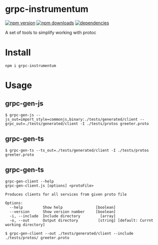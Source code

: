 # grpc-instrumentum

[![npm version](https://badge.fury.io/js/grpc-instrumentum.svg)](https://www.npmjs.com/package/grpc-instrumentum)
[![npm downloads](https://img.shields.io/npm/dt/grpc-instrumentum.svg)](https://www.npmjs.com/package/grpc-instrumentum)
[![dependencies](https://img.shields.io/david/litichevskiydv/grpc-instrumentum.svg)](https://www.npmjs.com/package/grpc-instrumentum)

A set of tools to simplify working with protoc

# Install

`npm i grpc-instrumentum`

# Usage

## grpc-gen-js

```
$ grpc-gen-js --js_out=import_style=commonjs,binary:./tests/generated/client --grpc_out=./tests/generated/client -I ./tests/protos greeter.proto
```

## grpc-gen-ts

```
$ grpc-gen-ts --ts_out=./tests/generated/client -I ./tests/protos greeter.proto
```

## grpc-gen-ts

```
grpc-gen-client --help
grpc-gen-client.js [options] <protoFile>

Produces clients for all services from given proto file

Options:
  --help         Show help               [boolean]
  --version      Show version number     [boolean]
  -i, --include  Include directory         [array]
  -o, --out      Output directory         [string] [default: Currnt working directory]
```

```
$ grpc-gen-client --out ./tests/generated/client --include ./tests/protos/ greeter.proto
```

